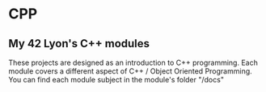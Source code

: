 # CPP

## My 42 Lyon's C++ modules

These projects are designed as an introduction to C++ programming. Each module covers a different aspect of C++ / Object Oriented Programming. You can find each module subject in the module's folder "/docs"
